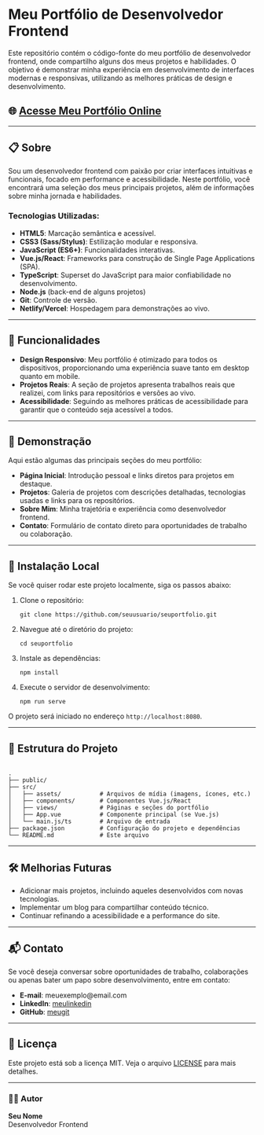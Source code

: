 <h1>Meu Portfólio de Desenvolvedor Frontend</h1>

<p>Este repositório contém o código-fonte do meu portfólio de desenvolvedor frontend, onde compartilho alguns dos meus projetos e habilidades. O objetivo é demonstrar minha experiência em desenvolvimento de interfaces modernas e responsivas, utilizando as melhores práticas de design e desenvolvimento.</p>

<h2>🌐 <a href="https://meuportfolio.com" target="_blank">Acesse Meu Portfólio Online</a></h2>

<hr>

<h2>📋 Sobre</h2>

<p>Sou um desenvolvedor frontend com paixão por criar interfaces intuitivas e funcionais, focado em performance e acessibilidade. Neste portfólio, você encontrará uma seleção dos meus principais projetos, além de informações sobre minha jornada e habilidades.</p>

<h3>Tecnologias Utilizadas:</h3>
<ul>
  <li><strong>HTML5</strong>: Marcação semântica e acessível.</li>
  <li><strong>CSS3 (Sass/Stylus)</strong>: Estilização modular e responsiva.</li>
  <li><strong>JavaScript (ES6+)</strong>: Funcionalidades interativas.</li>
  <li><strong>Vue.js/React</strong>: Frameworks para construção de Single Page Applications (SPA).</li>
  <li><strong>TypeScript</strong>: Superset do JavaScript para maior confiabilidade no desenvolvimento.</li>
  <li><strong>Node.js</strong> (back-end de alguns projetos)</li>
  <li><strong>Git</strong>: Controle de versão.</li>
  <li><strong>Netlify/Vercel</strong>: Hospedagem para demonstrações ao vivo.</li>
</ul>

<hr>

<h2>🚀 Funcionalidades</h2>

<ul>
  <li><strong>Design Responsivo</strong>: Meu portfólio é otimizado para todos os dispositivos, proporcionando uma experiência suave tanto em desktop quanto em mobile.</li>
  <li><strong>Projetos Reais</strong>: A seção de projetos apresenta trabalhos reais que realizei, com links para repositórios e versões ao vivo.</li>
  <li><strong>Acessibilidade</strong>: Seguindo as melhores práticas de acessibilidade para garantir que o conteúdo seja acessível a todos.</li>
</ul>

<hr>

<h2>🎨 Demonstração</h2>

<p>Aqui estão algumas das principais seções do meu portfólio:</p>
<ul>
  <li><strong>Página Inicial</strong>: Introdução pessoal e links diretos para projetos em destaque.</li>
  <li><strong>Projetos</strong>: Galeria de projetos com descrições detalhadas, tecnologias usadas e links para os repositórios.</li>
  <li><strong>Sobre Mim</strong>: Minha trajetória e experiência como desenvolvedor frontend.</li>
  <li><strong>Contato</strong>: Formulário de contato direto para oportunidades de trabalho ou colaboração.</li>
</ul>

<hr>

<h2>🔧 Instalação Local</h2>

<p>Se você quiser rodar este projeto localmente, siga os passos abaixo:</p>

<ol>
  <li>Clone o repositório:
    <pre><code>git clone https://github.com/seuusuario/seuportfolio.git</code></pre>
  </li>
  <li>Navegue até o diretório do projeto:
    <pre><code>cd seuportfolio</code></pre>
  </li>
  <li>Instale as dependências:
    <pre><code>npm install</code></pre>
  </li>
  <li>Execute o servidor de desenvolvimento:
    <pre><code>npm run serve</code></pre>
  </li>
</ol>

<p>O projeto será iniciado no endereço <code>http://localhost:8080</code>.</p>

<hr>

<h2>📂 Estrutura do Projeto</h2>

<pre><code>
.
├── public/
├── src/
│   ├── assets/           # Arquivos de mídia (imagens, ícones, etc.)
│   ├── components/       # Componentes Vue.js/React
│   ├── views/            # Páginas e seções do portfólio
│   ├── App.vue           # Componente principal (se Vue.js)
│   └── main.js/ts        # Arquivo de entrada
├── package.json          # Configuração do projeto e dependências
└── README.md             # Este arquivo
</code></pre>

<hr>

<h2>🛠 Melhorias Futuras</h2>

<ul>
  <li>Adicionar mais projetos, incluindo aqueles desenvolvidos com novas tecnologias.</li>
  <li>Implementar um blog para compartilhar conteúdo técnico.</li>
  <li>Continuar refinando a acessibilidade e a performance do site.</li>
</ul>

<hr>

<h2>📬 Contato</h2>

<p>Se você deseja conversar sobre oportunidades de trabalho, colaborações ou apenas bater um papo sobre desenvolvimento, entre em contato:</p>
<ul>
  <li><strong>E-mail</strong>: meuexemplo@email.com</li>
  <li><strong>LinkedIn</strong>: <a href="https://linkedin.com/in/meuexemplo" target="_blank">meulinkedin</a></li>
  <li><strong>GitHub</strong>: <a href="https://github.com/meuexemplo" target="_blank">meugit</a></li>
</ul>

<hr>

<h2>📝 Licença</h2>

<p>Este projeto está sob a licença MIT. Veja o arquivo <a href="./LICENSE">LICENSE</a> para mais detalhes.</p>

<hr>

<h3>👨‍💻 Autor</h3>
<p><strong>Seu Nome</strong><br>
Desenvolvedor Frontend</p>
